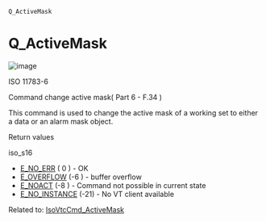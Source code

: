 ```{index} pair: isobus; Q_ActiveMask
Q_ActiveMask
```
# Q\_ActiveMask

![image](https://user-images.githubusercontent.com/69573151/212328886-4d5587f1-b2cd-4e8a-9cbe-0aa55ca1abcf.png)

ISO 11783-6

Command change active mask( Part 6 - F.34 )

This command is used to change the active mask of a working set to either a data or an alarm mask object.

Return values

iso\_s16

*   [E\_NO\_ERR](c/IsoCommonDef.md#c.E_NO_ERR) ( 0 ) - OK
*   [E\_OVERFLOW](c/IsoCommonDef.md#c.E_OVERFLOW) (-6 ) - buffer overflow
*   [E\_NOACT](c/IsoCommonDef.md#c.E_NOACT) (-8 ) - Command not possible in current state
*   [E\_NO\_INSTANCE](c/IsoCommonDef.md#c.E_NO_INSTANCE) (-21) - No VT client available

Related to: [IsoVtcCmd\_ActiveMask](c/IsoVtcApi.md#c.IsoVtcCmd_ActiveMask)
